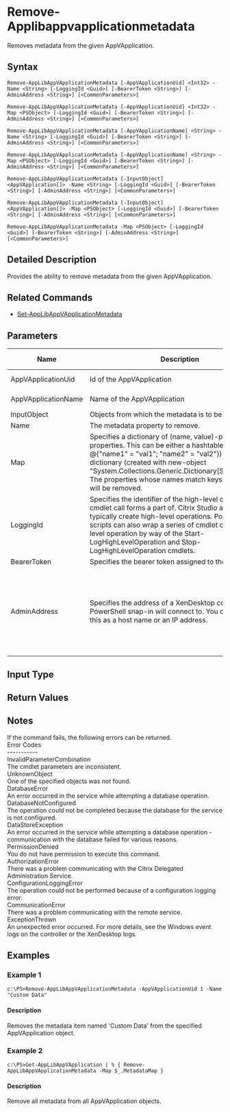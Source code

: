 ﻿
# Remove-Applibappvapplicationmetadata
Removes metadata from the given AppVApplication.
## Syntax
```
Remove-AppLibAppVApplicationMetadata [-AppVApplicationUid] <Int32> -Name <String> [-LoggingId <Guid>] [-BearerToken <String>] [-AdminAddress <String>] [<CommonParameters>]

Remove-AppLibAppVApplicationMetadata [-AppVApplicationUid] <Int32> -Map <PSObject> [-LoggingId <Guid>] [-BearerToken <String>] [-AdminAddress <String>] [<CommonParameters>]

Remove-AppLibAppVApplicationMetadata [-AppVApplicationName] <String> -Name <String> [-LoggingId <Guid>] [-BearerToken <String>] [-AdminAddress <String>] [<CommonParameters>]

Remove-AppLibAppVApplicationMetadata [-AppVApplicationName] <String> -Map <PSObject> [-LoggingId <Guid>] [-BearerToken <String>] [-AdminAddress <String>] [<CommonParameters>]

Remove-AppLibAppVApplicationMetadata [-InputObject] <AppVApplication[]> -Name <String> [-LoggingId <Guid>] [-BearerToken <String>] [-AdminAddress <String>] [<CommonParameters>]

Remove-AppLibAppVApplicationMetadata [-InputObject] <AppVApplication[]> -Map <PSObject> [-LoggingId <Guid>] [-BearerToken <String>] [-AdminAddress <String>] [<CommonParameters>]

Remove-AppLibAppVApplicationMetadata -Map <PSObject> [-LoggingId <Guid>] [-BearerToken <String>] [-AdminAddress <String>] [<CommonParameters>]
```
## Detailed Description
Provides the ability to remove metadata from the given AppVApplication.


## Related Commands

* [Set-AppLibAppVApplicationMetadata](./Set-AppLibAppVApplicationMetadata/)
## Parameters
| Name   | Description | Required? | Pipeline Input | Default Value |
| --- | --- | --- | --- | --- |
| AppVApplicationUid | Id of the AppVApplication | true | true (ByValue, ByPropertyName) |  |
| AppVApplicationName | Name of the AppVApplication | true | true (ByValue, ByPropertyName) |  |
| InputObject | Objects from which the metadata is to be removed. | true | true (ByValue) |  |
| Name | The metadata property to remove. | true | false |  |
| Map | Specifies a dictionary of (name, value)-pairs for the properties. This can be either a hashtable (created with @{"name1" = "val1"; "name2" = "val2"}) or a string dictionary (created with new-object "System.Collections.Generic.Dictionary\[String,String\]"). The properties whose names match keys in the map will be removed. | true | true (ByValue) |  |
| LoggingId | Specifies the identifier of the high-level operation this cmdlet call forms a part of. Citrix Studio and Director typically create high-level operations. PowerShell scripts can also wrap a series of cmdlet calls in a high-level operation by way of the Start-LogHighLevelOperation and Stop-LogHighLevelOperation cmdlets. | false | false |  |
| BearerToken | Specifies the bearer token assigned to the calling user | false | false |  |
| AdminAddress | Specifies the address of a XenDesktop controller the PowerShell snap-in will connect to. You can provide this as a host name or an IP address. | false | false | Localhost. Once a value is provided by any cmdlet, this value becomes the default. |

## Input Type

### 

## Return Values

### 

## Notes
If the command fails, the following errors can be returned.<br>    Error Codes<br>    -----------<br>    InvalidParameterCombination<br>        The cmdlet parameters are inconsistent.<br>    UnknownObject<br>        One of the specified objects was not found.<br>    DatabaseError<br>        An error occurred in the service while attempting a database operation.<br>    DatabaseNotConfigured<br>        The operation could not be completed because the database for the service is not configured.<br>    DataStoreException<br>        An error occurred in the service while attempting a database operation - communication with the database failed for various reasons.<br>    PermissionDenied<br>        You do not have permission to execute this command.<br>    AuthorizationError<br>        There was a problem communicating with the Citrix Delegated Administration Service.<br>    ConfigurationLoggingError<br>        The operation could not be performed because of a configuration logging error.<br>    CommunicationError<br>        There was a problem communicating with the remote service.<br>    ExceptionThrown<br>        An unexpected error occurred.  For more details, see the Windows event logs on the controller or the XenDesktop logs.
## Examples

### Example 1
```
c:\PS>Remove-AppLibAppVApplicationMetadata -AppVApplicationUid 1 -Name "Custom Data"
```
#### Description
Removes the metadata item named 'Custom Data' from the specified AppVApplication object.
### Example 2
```
c:\PS>Get-AppLibAppVApplication | % { Remove-AppLibAppVApplicationMetadata -Map $_.MetadataMap }
```
#### Description
Remove all metadata from all AppVApplication objects.
